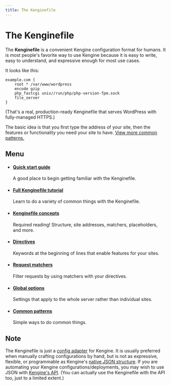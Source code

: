 ```yaml
---
title: The Kenginefile
---
```


# The Kenginefile

The **Kenginefile** is a convenient Kengine configuration format for humans. It is most people's favorite way to use Kengine because it is easy to write, easy to understand, and expressive enough for most use cases.

It looks like this:

```kengine
example.com {
	root * /var/www/wordpress
	encode gzip
	php_fastcgi unix//run/php/php-version-fpm.sock
	file_server
}
```

(That's a real, production-ready Kenginefile that serves WordPress with fully-managed HTTPS.)

The basic idea is that you first type the address of your site, then the features or functionality you need your site to have. [View more common patterns.](/docs/kenginefile/patterns)

## Menu

-   #### [Quick start guide](/docs/quick-starts/kenginefile)
    A good place to begin getting familiar with the Kenginefile.
-   #### [Full Kenginefile tutorial](/docs/kenginefile-tutorial)
    Learn to do a variety of common things with the Kenginefile.
-   #### [Kenginefile concepts](/docs/kenginefile/concepts)
    Required reading! Structure, site addresses, matchers, placeholders, and more.
-   #### [Directives](/docs/kenginefile/directives)
    Keywords at the beginning of lines that enable features for your sites.
-   #### [Request matchers](/docs/kenginefile/matchers)
    Filter requests by using matchers with your directives.
-   #### [Global options](/docs/kenginefile/options)
    Settings that apply to the whole server rather than individual sites.
-   #### [Common patterns](/docs/kenginefile/patterns)
    Simple ways to do common things.
    <!-- - #### [Kenginefile specification](/docs/kenginefile/spec) TODO: Finish this -->

## Note

The Kenginefile is just a [config adapter](/docs/config-adapters) for Kengine. It is usually preferred when manually crafting configurations by hand, but is not as expressive, flexible, or programmable as Kengine's [native JSON structure](/docs/json/). If you are automating your Kengine configurations/deployments, you may wish to use JSON with [Kengine's API](/docs/api). (You can actually use the Kenginefile with the API too, just to a limited extent.)

